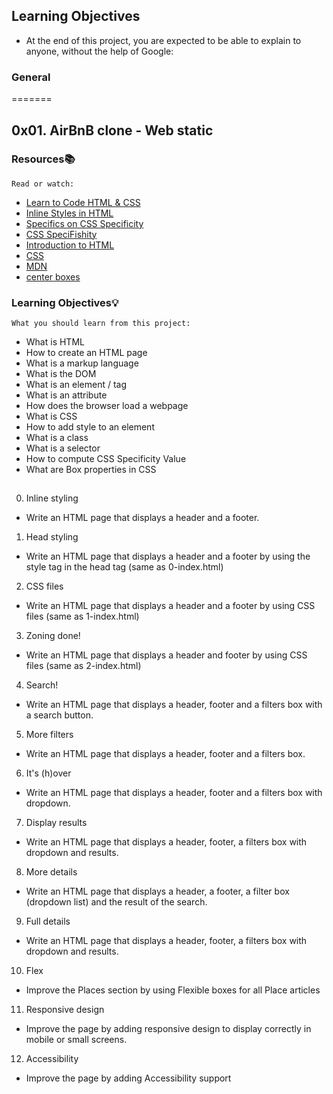 ## Learning Objectives
- At the end of this project, you are expected to be able to explain to anyone, without the help of Google:

### General
=======
## 0x01. AirBnB clone - Web static
### Resources📚
`Read or watch:`

- [Learn to Code HTML & CSS](https://learn.shayhowe.com/html-css/)
- [Inline Styles in HTML](https://www.codecademy.com/article/html-inline-styles)
- [Specifics on CSS Specificity](https://css-tricks.com/specifics-on-css-specificity/)
- [CSS SpeciFishity](https://css-tricks.com/centering-css-complete-guide/)
- [Introduction to HTML](https://developer.mozilla.org/en-US/docs/Learn/HTML/Introduction_to_HTML)
- [CSS](https://developer.mozilla.org/en-US/docs/Learn/CSS)
- [MDN](https://developer.mozilla.org/en-US/)
- [center boxes](https://css-tricks.com/centering-css-complete-guide/)
### Learning Objectives💡
`What you should learn from this project:`
- What is HTML
- How to create an HTML page
- What is a markup language
- What is the DOM
- What is an element / tag
- What is an attribute
- How does the browser load a webpage
- What is CSS
- How to add style to an element
- What is a class
- What is a selector
- How to compute CSS Specificity Value
- What are Box properties in CSS

##
0. Inline styling
- Write an HTML page that displays a header and a footer.
1. Head styling
- Write an HTML page that displays a header and a footer by using the style tag in the head tag (same as 0-index.html)
2. CSS files
- Write an HTML page that displays a header and a footer by using CSS files (same as 1-index.html)
3. Zoning done!
- Write an HTML page that displays a header and footer by using CSS files (same as 2-index.html)
4. Search!
- Write an HTML page that displays a header, footer and a filters box with a search button.
5. More filters
- Write an HTML page that displays a header, footer and a filters box.
6. It's (h)over
- Write an HTML page that displays a header, footer and a filters box with dropdown.
7. Display results
- Write an HTML page that displays a header, footer, a filters box with dropdown and results.
8. More details
- Write an HTML page that displays a header, a footer, a filter box (dropdown list) and the result of the search.
9. Full details
- Write an HTML page that displays a header, footer, a filters box with dropdown and results.
10. Flex
- Improve the Places section by using Flexible boxes for all Place articles
11. Responsive design
- Improve the page by adding responsive design to display correctly in mobile or small screens.
12. Accessibility
- Improve the page by adding Accessibility support
